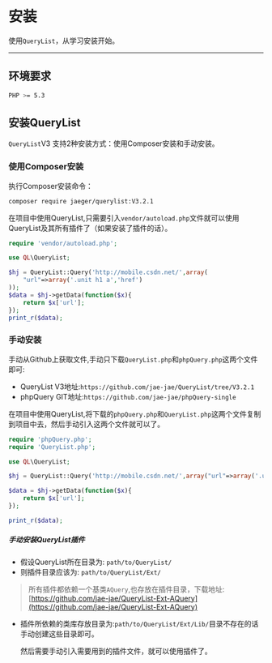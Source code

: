 # 安装

使用`QueryList`，从学习安装开始。

---

## 环境要求

```bash
PHP >= 5.3
```

## 安装QueryList

`QueryList`V3 支持2种安装方式：使用Composer安装和手动安装。

### 使用Composer安装

执行Composer安装命令：

```bash
composer require jaeger/querylist:V3.2.1
```

在项目中使用QueryList,只需要引入`vendor/autoload.php`文件就可以使用QueryList及其所有插件了（如果安装了插件的话）。

```php
require 'vendor/autoload.php';

use QL\QueryList;

$hj = QueryList::Query('http://mobile.csdn.net/',array(
    "url"=>array('.unit h1 a','href')
));
$data = $hj->getData(function($x){
    return $x['url'];
});
print_r($data);
```

### 手动安装

手动从Github上获取文件,手动只下载`QueryList.php`和`phpQuery.php`这两个文件即可:

* QueryList V3地址:`https://github.com/jae-jae/QueryList/tree/V3.2.1`
* phpQuery GIT地址:`https://github.com/jae-jae/phpQuery-single`

在项目中使用QueryList,将下载的`phpQuery.php`和`QueryList.php`这两个文件复制到项目中去，然后手动引入这两个文件就可以了。

```php
require 'phpQuery.php';
require 'QueryList.php';

use QL\QueryList;

$hj = QueryList::Query('http://mobile.csdn.net/',array("url"=>array('.unit h1 a','href')));

$data = $hj->getData(function($x){
    return $x['url'];
});

print_r($data);
```

##### 手动安装QueryList插件

- 假设QueryList所在目录为: `path/to/QueryList/`
- 则插件目录应该为: `path/to/QueryList/Ext/`

> 所有插件都依赖一个基类`AQuery`,也存放在插件目录，下载地址: [https://github.com/jae-jae/QueryList-Ext-AQuery](https://github.com/jae-jae/QueryList-Ext-AQuery)

- 插件所依赖的类库存放目录为:`path/to/QueryList/Ext/Lib/`目录不存在的话手动创建这些目录即可。

  然后需要手动引入需要用到的插件文件，就可以使用插件了。